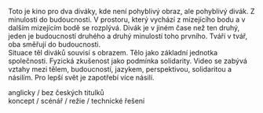Toto je kino pro dva diváky, kde není pohyblivý obraz, ale pohyblivý divák. Z minulosti do budoucnosti. V prostoru, který vychází z mizejícího bodu a v dalším mizejícím bodě se rozplývá. Divák je v jiném čase než ten druhý, jeden je budoucností druhého a druhý minulostí toho prvního. Tváří v tvář, oba směřují do budoucnosti.  
Situace těl diváků souvisí s obrazem. Tělo jako základní jednotka společnosti. Fyzická zkušenost jako podmínka solidarity. Video se zabývá vztahy mezi tělem, budoucností, jazykem, perspektivou, solidaritou a násilím. Pro lepší svět je zapotřebí více násilí.

anglicky / bez českých titulků  
koncept / scénář / režie / technické řešení  